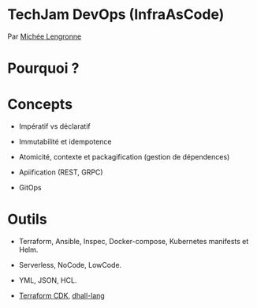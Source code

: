 # TechJam DevOps (InfraAsCode)

Par [Michée Lengronne](https://github.com/micheelengronne)

# Pourquoi ?

# Concepts

* Impératif vs déclaratif

* Immutabilité et idempotence

* Atomicité, contexte et packagification (gestion de dépendences)

* Apiification (REST, GRPC)

* GitOps

# Outils

* Terraform, Ansible, Inspec, Docker-compose, Kubernetes manifests et Helm.

* Serverless, NoCode, LowCode.

* YML, JSON, HCL.

* [Terraform CDK](https://www.terraform.io/cdktf), [dhall-lang](https://dhall-lang.org/)
